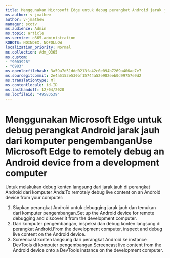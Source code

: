 ```yaml
---
title: Menggunakan Microsoft Edge untuk debug perangkat Android jarak jauh dari komputer pengembangan
ms.author: v-jmathew
author: v-jmathew
manager: scotv
ms.audience: Admin
ms.topic: article
ms.service: o365-administration
ROBOTS: NOINDEX, NOFOLLOW
localization_priority: Normal
ms.collection: Adm_O365
ms.custom:
- "9003928"
- "6983"
ms.openlocfilehash: 3a59a7d51ddd0213fa42c0e094b7269a406ae7e7
ms.sourcegitcommit: 2e4a5153e530bf15744a52e982eeb0d99757e9d2
ms.translationtype: MT
ms.contentlocale: id-ID
ms.lasthandoff: 12/04/2020
ms.locfileid: "49583539"
---
```

# <a name="use-microsoft-edge-to-remotely-debug-an-android-device-from-a-development-computer"></a><span data-ttu-id="fa7ee-102">Menggunakan Microsoft Edge untuk debug perangkat Android jarak jauh dari komputer pengembangan</span><span class="sxs-lookup"><span data-stu-id="fa7ee-102">Use Microsoft Edge to remotely debug an Android device from a development computer</span></span>

<span data-ttu-id="fa7ee-103">Untuk melakukan debug konten langsung dari jarak jauh di perangkat Android dari komputer Anda:</span><span class="sxs-lookup"><span data-stu-id="fa7ee-103">To remotely debug live content on an Android device from your computer:</span></span>

1. <span data-ttu-id="fa7ee-104">Siapkan perangkat Android untuk debugging jarak jauh dan temukan dari komputer pengembangan.</span><span class="sxs-lookup"><span data-stu-id="fa7ee-104">Set up the Android device for remote debugging and discover it from the development computer.</span></span>
2. <span data-ttu-id="fa7ee-105">Dari komputer pengembangan, inspeksi dan debug konten langsung di perangkat Android.</span><span class="sxs-lookup"><span data-stu-id="fa7ee-105">From the development computer, inspect and debug live content on the Android device.</span></span>
3. <span data-ttu-id="fa7ee-106">Screencast konten langsung dari perangkat Android ke instance DevTools di komputer pengembangan.</span><span class="sxs-lookup"><span data-stu-id="fa7ee-106">Screencast live content from the Android device onto a DevTools instance on the development computer.</span></span>
